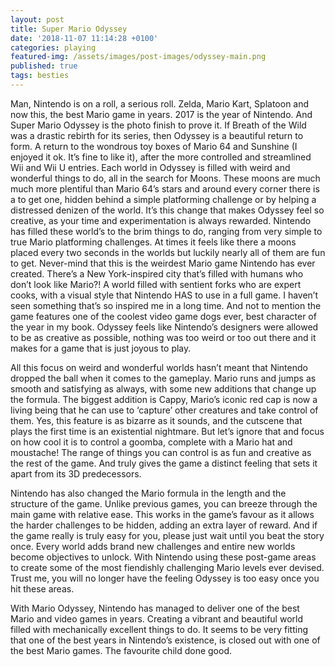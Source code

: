 ```yaml
---
layout: post
title: Super Mario Odyssey
date: '2018-11-07 11:14:28 +0100'
categories: playing
featured-img: /assets/images/post-images/odyssey-main.png
published: true
tags: besties
---
```


Man, Nintendo is on a roll, a serious roll. Zelda, Mario Kart, Splatoon and now this, the best Mario game in years. 2017 is the year of Nintendo. And Super Mario Odyssey is the photo finish to prove it.
If Breath of the Wild was a drastic rebirth for its series, then Odyssey is a beautiful return to form. A return to the wondrous toy boxes of Mario 64 and Sunshine (I enjoyed it ok. It’s fine to like it), after the more controlled and streamlined Wii and Wii U entries. Each world in Odyssey is filled with weird and wonderful things to do, all in the search for Moons. These moons are much much more plentiful than Mario 64’s stars and around every corner there is a to get one, hidden behind a simple platforming challenge or by helping a distressed denizen of the world. It’s this change that makes Odyssey feel so creative, as your time and experimentation is always rewarded. Nintendo has filled these world’s to the brim things to do, ranging from very simple to true Mario platforming challenges. At times it feels like there a moons placed every two seconds in the worlds but luckily nearly all of them are fun to get.
Never-mind that this is the weirdest Mario game Nintendo has ever created. There’s a New York-inspired city that’s filled with humans who don’t look like Mario?! A world filled with sentient forks who are expert cooks, with a visual style that Nintendo HAS to use in a full game. I haven’t seen something that’s so inspired me in a long time. And not to mention the game features one of the coolest video game dogs ever, best character of the year in my book.
Odyssey feels like Nintendo’s designers were allowed to be as creative as possible, nothing was too weird or too out there and it makes for a game that is just joyous to play.

All this focus on weird and wonderful worlds hasn’t meant that Nintendo dropped the ball when it comes to the gameplay. Mario runs and jumps as smooth and satisfying as always, with some new additions that change up the formula. The biggest addition is Cappy, Mario’s iconic red cap is now a living being that he can use to ‘capture’ other creatures and take control of them. Yes, this feature is as bizarre as it sounds, and the cutscene that plays the first time is an existential nightmare. But let’s ignore that and focus on how cool it is to control a goomba, complete with a Mario hat and moustache! The range of things you can control is as fun and creative as the rest of the game. And truly gives the game a distinct feeling that sets it apart from its 3D predecessors.

Nintendo has also changed the Mario formula in the length and the structure of the game. Unlike previous games, you can breeze through the main game with relative ease. This works in the game’s favour as it allows the harder challenges to be hidden, adding an extra layer of reward. And if the game really is truly easy for you, please just wait until you beat the story once. Every world adds brand new challenges and entire new worlds become objectives to unlock. With Nintendo using these post-game areas to create some of the most fiendishly challenging Mario levels ever devised. Trust me, you will no longer have the feeling Odyssey is too easy once you hit these areas.

With Mario Odyssey, Nintendo has managed to deliver one of the best Mario and video games in years. Creating a vibrant and beautiful world filled with mechanically excellent things to do. It seems to be very fitting that one of the best years in Nintendo’s existence, is closed out with one of the best Mario games. The favourite child done good.

